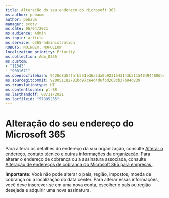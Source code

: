 ```yaml
---
title: Alteração do seu endereço do Microsoft 365
ms.author: pebaum
author: pebaum
manager: scotv
ms.date: 06/04/2021
ms.audience: Admin
ms.topic: article
ms.service: o365-administration
ROBOTS: NOINDEX, NOFOLLOW
localization_priority: Priority
ms.collection: Adm_O365
ms.custom:
- "11543"
- "9001671"
ms.openlocfilehash: 9428d8d5ffafb551e36a5da0b9231543143b5115404944806bed3e985aac8679
ms.sourcegitcommit: 920051182781bd97ce4d4d6fbd268cb37b84d239
ms.translationtype: HT
ms.contentlocale: pt-BR
ms.lasthandoff: 08/11/2021
ms.locfileid: "57895255"
---
```

# <a name="change-your-microsoft-365-address"></a>Alteração do seu endereço do Microsoft 365

Para alterar os detalhes do endereço da sua organização, consulte [Alterar o endereço, contato técnico e outras informações da organização](https://docs.microsoft.com/microsoft-365/admin/manage/change-address-contact-and-more). Para alterar o endereço de cobrança ou a assinatura associada, consulte [Alteração de endereços de cobrança do Microsoft 365 para empresas ](https://docs.microsoft.com/microsoft-365/commerce/billing-and-payments/change-your-billing-addresses). 

**Importante**: Você não pode alterar o país, região, impostos, moeda de cobrança ou a localização do data center. Para alterar essas informações, você deve inscrever-se em uma nova conta, escolher o país ou região desejada e adquirir uma nova assinatura. 